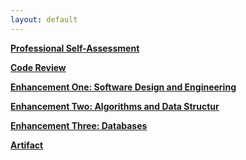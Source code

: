 ```yaml
---
layout: default
---
```


[**Professional Self-Assessment**](https://bsela75.github.io/Professional-Self-Assessment)

[**Code Review**]()

[**Enhancement One: Software Design and Engineering**](https://bsela75.github.io/one)

[**Enhancement Two: Algorithms and Data Structur**](https://bsela75.github.io/two)

[**Enhancement Three: Databases**](https://bsela75.github.io/three)

[**Artifact**]()
